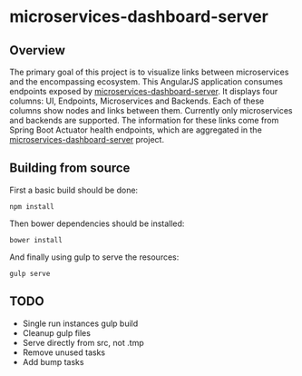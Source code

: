 # microservices-dashboard-server

## Overview

The primary goal of this project is to visualize links between microservices and the encompassing ecosystem.
This AngularJS application consumes endpoints exposed by [microservices-dashboard-server](https://github.com/ordina-jworks/microservices-dashboard-server).
It displays four columns: UI, Endpoints, Microservices and Backends.
Each of these columns show nodes and links between them.
Currently only microservices and backends are supported.
The information for these links come from Spring Boot Actuator health endpoints, which are aggregated in the [microservices-dashboard-server](https://github.com/ordina-jworks/microservices-dashboard-server) project.

## Building from source

First a basic build should be done:
```
npm install
```
Then bower dependencies should be installed:
```
bower install
```
And finally using gulp to serve the resources:
```
gulp serve
```

## TODO

- Single run instances gulp build
- Cleanup gulp files
- Serve directly from src, not .tmp
- Remove unused tasks
- Add bump tasks
